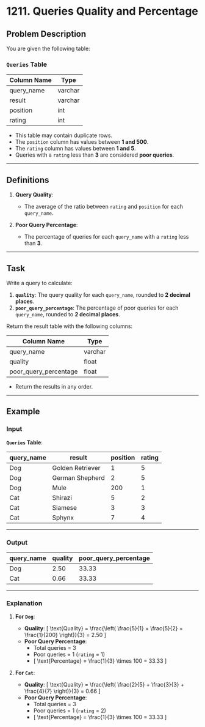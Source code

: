 # 1211. Queries Quality and Percentage

## Problem Description

You are given the following table:

### `Queries` Table

| Column Name | Type    |
|-------------|---------|
| query_name  | varchar |
| result      | varchar |
| position    | int     |
| rating      | int     |

- This table may contain duplicate rows.
- The `position` column has values between **1 and 500**.
- The `rating` column has values between **1 and 5**.
- Queries with a `rating` less than **3** are considered **poor queries**.

---

## Definitions

1. **Query Quality**:
   - The average of the ratio between `rating` and `position` for each `query_name`.

2. **Poor Query Percentage**:
   - The percentage of queries for each `query_name` with a `rating` less than **3**.

---

## Task

Write a query to calculate:

1. **`quality`**: The query quality for each `query_name`, rounded to **2 decimal places**.
2. **`poor_query_percentage`**: The percentage of poor queries for each `query_name`, rounded to **2 decimal places**.

Return the result table with the following columns:

| Column Name            | Type   |
|-------------------------|--------|
| query_name             | varchar|
| quality                | float  |
| poor_query_percentage  | float  |

- Return the results in any order.

---

## Example

### Input

**`Queries` Table**:

| query_name | result            | position | rating |
|------------|-------------------|----------|--------|
| Dog        | Golden Retriever  | 1        | 5      |
| Dog        | German Shepherd   | 2        | 5      |
| Dog        | Mule              | 200      | 1      |
| Cat        | Shirazi           | 5        | 2      |
| Cat        | Siamese           | 3        | 3      |
| Cat        | Sphynx            | 7        | 4      |

---

### Output

| query_name | quality | poor_query_percentage |
|------------|---------|-----------------------|
| Dog        | 2.50    | 33.33                 |
| Cat        | 0.66    | 33.33                 |

---

### Explanation

1. **For `Dog`**:
   - **Quality**: 
     \[
     \text{Quality} = \frac{\left( \frac{5}{1} + \frac{5}{2} + \frac{1}{200} \right)}{3} = 2.50
     \]
   - **Poor Query Percentage**:
     - Total queries = 3
     - Poor queries = 1 (`rating` = 1)
     - \[
     \text{Percentage} = \frac{1}{3} \times 100 = 33.33
     \]

2. **For `Cat`**:
   - **Quality**:
     \[
     \text{Quality} = \frac{\left( \frac{2}{5} + \frac{3}{3} + \frac{4}{7} \right)}{3} = 0.66
     \]
   - **Poor Query Percentage**:
     - Total queries = 3
     - Poor queries = 1 (`rating` = 2)
     - \[
     \text{Percentage} = \frac{1}{3} \times 100 = 33.33
     \]
